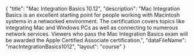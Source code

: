 {
	"title": "Mac Integration Basics 10.12",
	"description": "Mac Integration Basics is an excellent starting point for people working with Macintosh systems in a networked environment. The certification covers topics like integrating Mac and Windows PCs as well as connecting to numerous network services. Viewers who pass the Mac Integration Basics exam will be awarded the Apple Certified Associate certification.",
	"dataFileName": "macIntegrationBasics1012",
	"layout": "course"
}